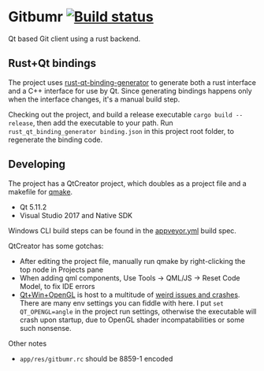 # Gitbumr [![Build status](https://ci.appveyor.com/api/projects/status/211dlbqs63w61har?svg=true)](https://ci.appveyor.com/project/stofte/gitbumr)

Qt based Git client using a rust backend.

## Rust+Qt bindings

The project uses [rust-qt-binding-generator](https://github.com/KDE/rust-qt-binding-generator) to generate
both a rust interface and a C++ interface for use by Qt. Since generating bindings happens only when the 
interface changes, it's a manual build step.

Checking out the project, and build a release executable `cargo build --release`, then add the executable
to your path. Run `rust_qt_binding_generator binding.json` in this project root folder, to regenerate the
binding code.

## Developing

The project has a QtCreator project, which doubles as a project file and a makefile for [qmake](http://doc.qt.io/qt-5/qmake-manual.html).

 - Qt 5.11.2
 - Visual Studio 2017 and Native SDK

Windows CLI build steps can be found in the [appveyor.yml](appveyor.yml) build spec.

QtCreator has some gotchas:

 - After editing the project file, manually run qmake by right-clicking the top node in Projects pane
 - When adding qml components, Use Tools -> QML/JS -> Reset Code Model, to fix IDE errors
 - [Qt+Win+OpenGL](https://wiki.qt.io/Qt_5_on_Windows_ANGLE_and_OpenGL) is host to a multitude of [weird issues and crashes](https://bugreports.qt.io/browse/QTBUG-46074?jql=text%20~%20%22QT_OPENGL%22%20and%20text%20~%20%22Windows%22). There are many env settings you can fiddle with here. I put `set QT_OPENGL=angle` in the project run settings, otherwise the executable will crash upon startup, due to OpenGL shader incompatabilities or some such nonsense.

Other notes

 - `app/res/gitbumr.rc` should be 8859-1 encoded
